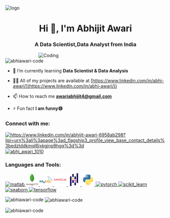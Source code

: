 ![logo](https://media.licdn.com/dms/image/D5616AQHOXhhZGPdYdA/profile-displaybackgroundimage-shrink_350_1400/0/1705242687546?e=1726099200&v=beta&t=gRrP9mpOY_VuLkotWMp-AK8Tla2oNSzhjlJexqHRxqQ)
<h1 align="center">Hi 👋, I'm Abhijit Awari</h1>
<h3 align="center">A Data Scientist,Data Analyst from India</h3>

<img align="right" alt="Coding" width="400" src="https://www.iihglobal.com/wp-content/uploads/2019/02/dcsad.gif">

<p align="left"> <img src="https://komarev.com/ghpvc/?username=abhiawari-code&label=Profile%20views&color=0e75b6&style=flat" alt="abhiawari-code" /> </p>

- 🌱 I’m currently learning **Data Scientist & Data Analysis**

- 👨‍💻 All of my projects are available at [https://www.linkedin.com/in/abhi-awari/](https://www.linkedin.com/in/abhi-awari/))

- 📫 How to reach me **awariabhijit4@gmail.com**

- ⚡ Fun fact **I am funny😅**

<h3 align="left">Connect with me:</h3>
<p align="left">
<a href="https://linkedin.com/in/https://www.linkedin.com/in/abhijit-awari-6958ab298?lipi=urn%3ali%3apage%3ad_flagship3_profile_view_base_contact_details%3bedztddkmql6jxkgjnp9hgq%3d%3d" target="blank"><img align="center" src="https://raw.githubusercontent.com/rahuldkjain/github-profile-readme-generator/master/src/images/icons/Social/linked-in-alt.svg" alt="https://www.linkedin.com/in/abhijit-awari-6958ab298?lipi=urn%3ali%3apage%3ad_flagship3_profile_view_base_contact_details%3bedztddkmql6jxkgjnp9hgq%3d%3d" height="30" width="40" /></a>
<a href="https://instagram.com/abhi_awari_1010" target="blank"><img align="center" src="https://raw.githubusercontent.com/rahuldkjain/github-profile-readme-generator/master/src/images/icons/Social/instagram.svg" alt="abhi_awari_1010" height="30" width="40" /></a>
</p>

<h3 align="left">Languages and Tools:</h3>
<p align="left"> <a href="https://www.mathworks.com/" target="_blank" rel="noreferrer"> <img src="https://upload.wikimedia.org/wikipedia/commons/2/21/Matlab_Logo.png" alt="matlab" width="40" height="40"/> </a> <a href="https://www.mongodb.com/" target="_blank" rel="noreferrer"> <img src="https://raw.githubusercontent.com/devicons/devicon/master/icons/mongodb/mongodb-original-wordmark.svg" alt="mongodb" width="40" height="40"/> </a> <a href="https://www.mysql.com/" target="_blank" rel="noreferrer"> <img src="https://raw.githubusercontent.com/devicons/devicon/master/icons/mysql/mysql-original-wordmark.svg" alt="mysql" width="40" height="40"/> </a> <a href="https://www.oracle.com/" target="_blank" rel="noreferrer"> <img src="https://raw.githubusercontent.com/devicons/devicon/master/icons/oracle/oracle-original.svg" alt="oracle" width="40" height="40"/> </a> <a href="https://pandas.pydata.org/" target="_blank" rel="noreferrer"> <img src="https://raw.githubusercontent.com/devicons/devicon/2ae2a900d2f041da66e950e4d48052658d850630/icons/pandas/pandas-original.svg" alt="pandas" width="40" height="40"/> </a> <a href="https://www.python.org" target="_blank" rel="noreferrer"> <img src="https://raw.githubusercontent.com/devicons/devicon/master/icons/python/python-original.svg" alt="python" width="40" height="40"/> </a> <a href="https://pytorch.org/" target="_blank" rel="noreferrer"> <img src="https://www.vectorlogo.zone/logos/pytorch/pytorch-icon.svg" alt="pytorch" width="40" height="40"/> </a> <a href="https://scikit-learn.org/" target="_blank" rel="noreferrer"> <img src="https://upload.wikimedia.org/wikipedia/commons/0/05/Scikit_learn_logo_small.svg" alt="scikit_learn" width="40" height="40"/> </a> <a href="https://seaborn.pydata.org/" target="_blank" rel="noreferrer"> <img src="https://seaborn.pydata.org/_images/logo-mark-lightbg.svg" alt="seaborn" width="40" height="40"/> </a> <a href="https://www.tensorflow.org" target="_blank" rel="noreferrer"> <img src="https://www.vectorlogo.zone/logos/tensorflow/tensorflow-icon.svg" alt="tensorflow" width="40" height="40"/> </a> </p>

<p><img align="left" src="https://github-readme-stats.vercel.app/api/top-langs?username=abhiawari-code&show_icons=true&locale=en&layout=compact" alt="abhiawari-code" /></p>

<p>&nbsp;<img align="center" src="https://github-readme-stats.vercel.app/api?username=abhiawari-code&show_icons=true&locale=en" alt="abhiawari-code" /></p>

<p><img align="center" src="https://github-readme-streak-stats.herokuapp.com/?user=abhiawari-code&" alt="abhiawari-code" /></p>
